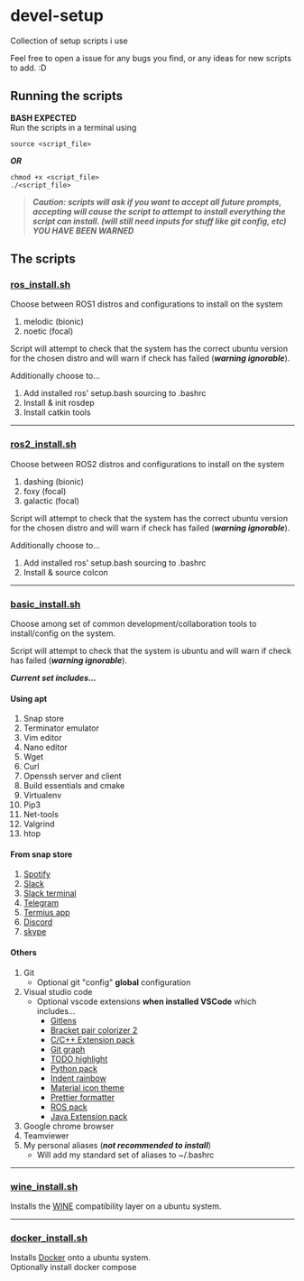 # devel-setup

Collection of setup scripts i use

Feel free to open a issue for any bugs you find, or any ideas for new scripts to add. :D

## Running the scripts

__BASH EXPECTED__  
Run the scripts in a terminal using

```shell
source <script_file>
```

___OR___

```shell
chmod +x <script_file>
./<script_file>
```

> ___Caution: scripts will ask if you want to accept all future prompts,
accepting will cause the script to attempt to install everything the script can install. (will still need inputs for stuff like git config, etc)___  
> ___YOU HAVE BEEN WARNED___

## The scripts

### [ros_install.sh](./ros_install.sh)

Choose between ROS1 distros and configurations to install on the system

1. melodic (bionic)
2. noetic (focal)

Script will attempt to check that the system has the correct ubuntu version for the chosen distro and will warn if check has failed (___warning ignorable___).

Additionally choose to...

1. Add installed ros' setup.bash sourcing to .bashrc
2. Install & init rosdep
3. Install catkin tools

----

### [ros2_install.sh](./ros2_install.sh)

Choose between ROS2 distros and configurations to install on the system

1. dashing (bionic)
2. foxy (focal)
3. galactic (focal)

Script will attempt to check that the system has the correct ubuntu version for the chosen distro and will warn if check has failed (___warning ignorable___).

Additionally choose to...

1. Add installed ros' setup.bash sourcing to .bashrc
2. Install & source colcon

----

### [basic_install.sh](./basic_install.sh)

Choose among set of common development/collaboration tools to install/config on the system.

Script will attempt to check that the system is ubuntu and will warn if check has failed (___warning ignorable___).

___Current set includes...___

#### __Using apt__

1. Snap store
2. Terminator emulator
3. Vim editor
4. Nano editor
5. Wget
6. Curl
7. Openssh server and client
8. Build essentials and cmake
9. Virtualenv
10. Pip3
11. Net-tools
12. Valgrind
13. htop

#### __From snap store__

1. [Spotify](https://snapcraft.io/spotify)
2. [Slack](https://snapcraft.io/slack)
3. [Slack terminal](https://snapcraft.io/slack-term)
4. [Telegram](https://snapcraft.io/telegram-desktop)
5. [Termius app](https://snapcraft.io/termius-app)
6. [Discord](https://snapcraft.io/discord)
7. [skype](https://snapcraft.io/skype)

#### __Others__

1. Git
    * Optional git "config" __global__ configuration
2. Visual studio code
    * Optional vscode extensions __when installed VSCode__ which includes...
        * [Gitlens](https://marketplace.visualstudio.com/items?itemName=eamodio.gitlens)
        * [Bracket pair colorizer 2](https://marketplace.visualstudio.com/items?itemName=CoenraadS.bracket-pair-colorizer-2)
        * [C/C++ Extension pack](https://marketplace.visualstudio.com/items?itemName=ms-vscode.cpptools-extension-pack)
        * [Git graph](https://marketplace.visualstudio.com/items?itemName=mhutchie.git-graph)
        * [TODO highlight](https://marketplace.visualstudio.com/items?itemName=wayou.vscode-todo-highlight)
        * [Python pack](https://marketplace.visualstudio.com/items?itemName=ms-python.python)
        * [Indent rainbow](https://marketplace.visualstudio.com/items?itemName=oderwat.indent-rainbow)
        * [Material icon theme](https://marketplace.visualstudio.com/items?itemName=pkief.material-icon-theme)
        * [Prettier formatter](https://marketplace.visualstudio.com/items?itemName=esbenp.prettier-vscode)
        * [ROS pack](https://marketplace.visualstudio.com/items?itemName=ms-iot.vscode-ros)
        * [Java Extension pack](https://marketplace.visualstudio.com/items?itemName=vscjava.vscode-java-pack)
3. Google chrome browser
4. Teamviewer
5. My personal aliases (___not recommended to install___)
    * Will add my standard set of aliases to ~/.bashrc

----

### [wine_install.sh](./wine_install.sh)

Installs the [WINE](https://www.winehq.org/) compatibility layer on a ubuntu system.

----

### [docker_install.sh](./docker_install.sh)

Installs [Docker](https://www.docker.com/) onto a ubuntu system.  
Optionally install docker compose
